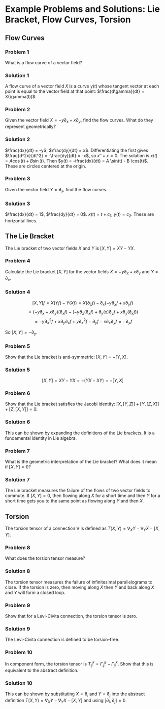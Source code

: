 # Example Problems and Solutions: Lie Bracket, Flow Curves, Torsion

## Flow Curves

### Problem 1
What is a flow curve of a vector field?

### Solution 1
A flow curve of a vector field $X$ is a curve $\gamma(t)$ whose tangent vector at each point is equal to the vector field at that point: $\frac{d\gamma}{dt} = X(\gamma(t))$.

### Problem 2
Given the vector field $X = -y \partial_x + x \partial_y$, find the flow curves. What do they represent geometrically?

### Solution 2
$\frac{dx}{dt} = -y$, $\frac{dy}{dt} = x$. Differentiating the first gives $\frac{d^2x}{dt^2} = -\frac{dy}{dt} = -x$, so $x'' + x = 0$. The solution is $x(t) = A \cos(t) + B \sin(t)$. Then $y(t) = -\frac{dx}{dt} = A \sin(t) - B \cos(t)$. These are circles centered at the origin.

### Problem 3
Given the vector field $Y = \partial_x$, find the flow curves.

### Solution 3
$\frac{dx}{dt} = 1$, $\frac{dy}{dt} = 0$. $x(t) = t + c_1$, $y(t) = c_2$. These are horizontal lines.

## The Lie Bracket

The Lie bracket of two vector fields $X$ and $Y$ is $[X, Y] = XY - YX$.

### Problem 4
Calculate the Lie bracket $[X, Y]$ for the vector fields $X = -y \partial_x + x \partial_y$ and $Y = \partial_x$.

### Solution 4
$$[X, Y]f = X(Yf) - Y(Xf) = X(\partial_x f) - \partial_x(-y \partial_x f + x \partial_y f)$$
$$= (-y \partial_x + x \partial_y)(\partial_x f) - (-y \partial_x(\partial_x f) + \partial_y(x) \partial_y f + x \partial_y(\partial_x f))$$
$$= -y \partial_x^2 f + x \partial_y \partial_x f + y \partial_x^2 f - \partial_y f - x \partial_x \partial_y f = -\partial_y f$$

So $[X, Y] = -\partial_y$.

### Problem 5
Show that the Lie bracket is anti-symmetric: $[X, Y] = -[Y, X]$.

### Solution 5
$$[X, Y] = XY - YX = -(YX - XY) = -[Y, X]$$

### Problem 6
Show that the Lie bracket satisfies the Jacobi identity: $[X, [Y, Z]] + [Y, [Z, X]] + [Z, [X, Y]] = 0$.

### Solution 6
This can be shown by expanding the definitions of the Lie brackets. It is a fundamental identity in Lie algebra.

### Problem 7
What is the geometric interpretation of the Lie bracket? What does it mean if $[X, Y] = 0$?

### Solution 7
The Lie bracket measures the failure of the flows of two vector fields to commute. If $[X, Y] = 0$, then flowing along $X$ for a short time and then $Y$ for a short time gets you to the same point as flowing along $Y$ and then $X$.

## Torsion

The torsion tensor of a connection $\nabla$ is defined as $T(X, Y) = \nabla_X Y - \nabla_Y X - [X, Y]$.

### Problem 8
What does the torsion tensor measure?

### Solution 8
The torsion tensor measures the failure of infinitesimal parallelograms to close. If the torsion is zero, then moving along $X$ then $Y$ and back along $X$ and $Y$ will form a closed loop.

### Problem 9
Show that for a Levi-Civita connection, the torsion tensor is zero.

### Solution 9
The Levi-Civita connection is defined to be torsion-free.

### Problem 10
In component form, the torsion tensor is $T^k_{ij} = \Gamma^k_{ij} - \Gamma^k_{ji}$. Show that this is equivalent to the abstract definition.

### Solution 10
This can be shown by substituting $X = \partial_i$ and $Y = \partial_j$ into the abstract definition $T(X, Y) = \nabla_X Y - \nabla_Y X - [X, Y]$ and using $[\partial_i, \partial_j] = 0$.